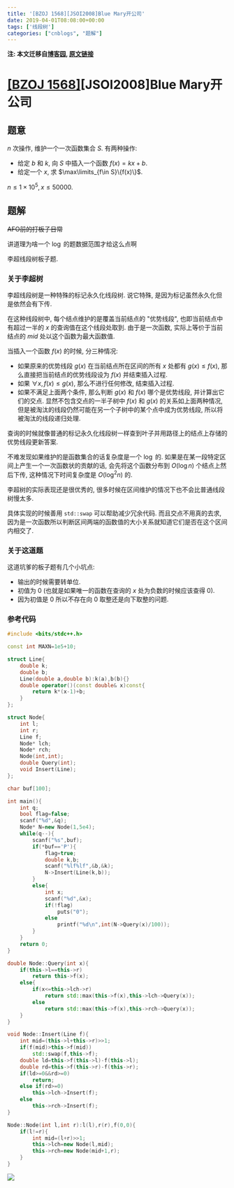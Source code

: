 ```yaml
---
title: '[BZOJ 1568][JSOI2008]Blue Mary开公司'
date: 2019-04-01T08:08:00+00:00
tags: ['线段树']
categories: ["cnblogs", "题解"]
---
```

**注: 本文迁移自[博客园](https://rvalue.cnblogs.com), [原文链接](http://www.cnblogs.com/rvalue/archive/2019/04/01/10637011.html)**

# [[BZOJ 1568]](https://www.lydsy.com/JudgeOnline/problem.php?id=1568)[JSOI2008]Blue Mary开公司

## 题意

$n$ 次操作, 维护一个一次函数集合 $S$. 有两种操作:

- 给定 $b$ 和 $k$, 向 $S$ 中插入一个函数 $f(x)=kx+b$.
- 给定一个 $x$, 求 $\max\limits_{f\in S}\{f(x)\}$.

$n\le 1\times 10^5,x\le 50000$.

## 题解

~~AFO前的打板子日常~~

<span class="covered">讲道理为啥一个 $\log$ 的题数据范围才给这么点啊</span>

李超线段树板子题.

### 关于李超树

李超线段树是一种特殊的标记永久化线段树. 说它特殊, 是因为标记虽然永久化但是依然会有下传.

在这种线段树中, 每个结点维护的是覆盖当前结点的 "优势线段", 也即当前结点中有超过一半的 $x$ 的查询值在这个线段处取到. 由于是一次函数, 实际上等价于当前结点的 $mid$ 处以这个函数为最大函数值.

当插入一个函数 $f(x)$ 的时候, 分三种情况:

- 如果原来的优势线段 $g(x)$ 在当前结点所在区间的所有 $x$ 处都有 $g(x)\le f(x)$, 那么直接把当前结点的优势线段设为 $f(x)$ 并结束插入过程.
- 如果 $\forall x,f(x)\le g(x)$, 那么不进行任何修改, 结束插入过程.
- 如果不满足上面两个条件, 那么判断 $g(x)$ 和 $f(x)$ 哪个是优势线段, 并计算出它们的交点. 显然不包含交点的一半子树中 $f(x)$ 和 $g(x)$ 的关系如上面两种情况, 但是被淘汰的线段仍然可能在另一个子树中的某个点中成为优势线段, 所以将被淘汰的线段递归处理.

查询的时候就像普通的标记永久化线段树一样查到叶子并用路径上的结点上存储的优势线段更新答案.

不难发现如果维护的是函数集合的话复杂度是一个 $\log$ 的. 如果是在某一段特定区间上产生一个一次函数状的贡献的话, 会先将这个函数分布到 $O(\log n)$ 个结点上然后下传, 这种情况下时间复杂度是 $O(\log^2 n)$ 的.

李超树的实际表现还是很优秀的, 很多时候在区间维护的情况下也不会比普通线段树慢太多.

具体实现的时候善用 `std::swap` 可以帮助减少冗余代码. 而且交点不用真的去求, 因为是一次函数所以判断区间两端的函数值的大小关系就知道它们是否在这个区间内相交了.

### 关于这道题

这道坑爹的板子题有几个小坑点:

- 输出的时候需要转单位.
- 初值为 $0$ (也就是如果唯一的函数在查询的 $x$ 处为负数的时候应该查得 $0$).
- 因为初值是 $0$ 所以不存在向 $0$ 取整还是向下取整的问题.

### 参考代码

```cpp
#include <bits/stdc++.h>

const int MAXN=1e5+10;

struct Line{
	double k;
	double b;
	Line(double a,double b):k(a),b(b){}
	double operator()(const double& x)const{
		return k*(x-1)+b;
	}
};

struct Node{
	int l;
	int r;
	Line f;
	Node* lch;
	Node* rch;
	Node(int,int);
	double Query(int);
	void Insert(Line);
};

char buf[100];

int main(){
	int q;
	bool flag=false;
	scanf("%d",&q);
	Node* N=new Node(1,5e4);
	while(q--){
		scanf("%s",buf);
		if(*buf=='P'){
			flag=true;
			double k,b;
			scanf("%lf%lf",&b,&k);
			N->Insert(Line(k,b));
		}
		else{
			int x;
			scanf("%d",&x);
			if(!flag)
				puts("0");
			else
				printf("%d\n",int(N->Query(x)/100));
		}
	}
	return 0;
}

double Node::Query(int x){
	if(this->l==this->r)
		return this->f(x);
	else{
		if(x<=this->lch->r)
			return std::max(this->f(x),this->lch->Query(x));
		else
			return std::max(this->f(x),this->rch->Query(x));
	}
}

void Node::Insert(Line f){
	int mid=(this->l+this->r)>>1;
	if(f(mid)>this->f(mid))
		std::swap(f,this->f);
	double ld=this->f(this->l)-f(this->l);
	double rd=this->f(this->r)-f(this->r);
	if(ld>=0&&rd>=0)
		return;
	else if(rd>=0)
		this->lch->Insert(f);
	else
		this->rch->Insert(f);
}

Node::Node(int l,int r):l(l),r(r),f(0,0){
	if(l!=r){
		int mid=(l+r)>>1;
		this->lch=new Node(l,mid);
		this->rch=new Node(mid+1,r);
	}
}

```



![](https://pic.rvalue.moe/2021/08/02/9c1f432f4c616.jpg)
